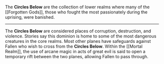 
The **Circles Below** are the collection of lower realms where many of the [[Forgotten Gods]], those who fought the most passionately during the uprising, were banished.

----

The **Circles Below** are considered places of corruption, destruction, and violence. Stories say this dominion is home to some of the most dangerous creatures in the core realms. Most other planes have safeguards against Fallen who wish to cross from the **Circles Below**. Within the [[Mortal Realm]], the use of arcane magic in acts of great evil is said to open a temporary rift between the two planes, allowing Fallen to pass through.

